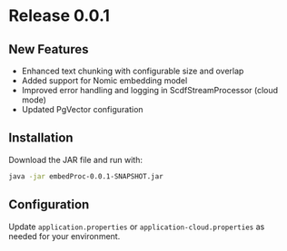 # Release 0.0.1

## New Features
- Enhanced text chunking with configurable size and overlap
- Added support for Nomic embedding model
- Improved error handling and logging in ScdfStreamProcessor (cloud mode)
- Updated PgVector configuration

## Installation
Download the JAR file and run with:
```bash
java -jar embedProc-0.0.1-SNAPSHOT.jar
```

## Configuration
Update `application.properties` or `application-cloud.properties` as needed for your environment.
